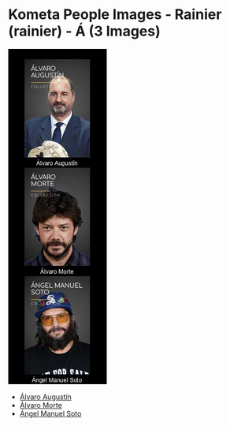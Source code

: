 # Kometa People Images - Rainier (rainier) - Á (3 Images)
![Grid](grid.jpg)

* [Álvaro Augustín](https://raw.githubusercontent.com/Kometa-Team/People-Images-rainier/master/Á/Images/%C3%81lvaro%20August%C3%ADn.jpg)
* [Álvaro Morte](https://raw.githubusercontent.com/Kometa-Team/People-Images-rainier/master/Á/Images/%C3%81lvaro%20Morte.jpg)
* [Ángel Manuel Soto](https://raw.githubusercontent.com/Kometa-Team/People-Images-rainier/master/Á/Images/%C3%81ngel%20Manuel%20Soto.jpg)